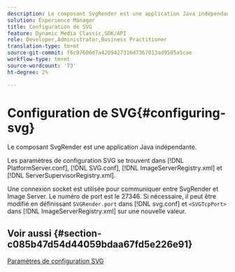```yaml
---
description: Le composant SvgRender est une application Java indépendante.
solution: Experience Manager
title: Configuration de SVG
feature: Dynamic Media Classic,SDK/API
role: Developer,Administrator,Business Practitioner
translation-type: tm+mt
source-git-commit: f6c97606d7a4209427316d7367013ad9585a5cae
workflow-type: tm+mt
source-wordcount: '73'
ht-degree: 2%

---
```



# Configuration de SVG{#configuring-svg}

Le composant SvgRender est une application Java indépendante.

Les paramètres de configuration SVG se trouvent dans [!DNL PlatformServer.conf], [!DNL SVG.conf], [!DNL ImageServerRegistry.xml] et [!DNL ServerSupervisorRegistry.xml].

Une connexion socket est utilisée pour communiquer entre SvgRender et Image Server. Le numéro de port est le 27346. Si nécessaire, il peut être modifié en définissant `SVGRender.port` dans [!DNL svg.conf] et `<SVGTcpPort>` dans [!DNL ImageServerRegistry.xml] sur une nouvelle valeur.

## Voir aussi {#section-c085b47d54d44059bdaa67fd5e226e91}

[Paramètres de configuration SVG](../../../is-api/image-serving-api-ref/c-configuration-and-administration/c-server-settings/r-svg.md#reference-232104868b2d4af9a4ac9c87552c0bb5)

